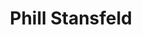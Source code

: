 ---
layout: page
title: Phill Stansfeld
description: Professor  in Computational Biochemistry
img: assets/img/people/phill.webp
importance: 3
category: PIs
redirect: https://warwick.ac.uk/fac/sci/lifesci/people/pstansfeld/
---